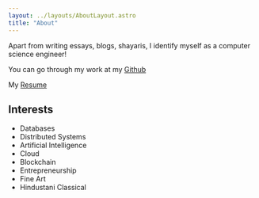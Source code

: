 ```yaml
---
layout: ../layouts/AboutLayout.astro
title: "About"
---
```


Apart from writing essays, blogs, shayaris, I identify myself as a computer science engineer!

You can go through my work at my [Github](github.com/sudhansu3299)

My [Resume](https://drive.google.com/file/d/1Hd0HNzZgKPVSyj5m5YnQ_sWAh1FY5WBK/view?usp=sharing)

## Interests

- Databases
- Distributed Systems
- Artificial Intelligence
- Cloud
- Blockchain
- Entrepreneurship
- Fine Art
- Hindustani Classical
